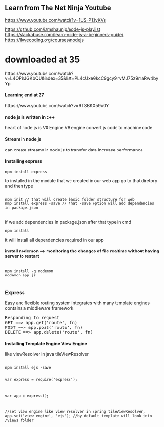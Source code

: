 <h2>Learn from The Net Ninja Youtube</h2>

https://www.youtube.com/watch?v=1US-P13yKVs

https://github.com/iamshaunjp/node-js-playlist
https://stackabuse.com/learn-node-js-a-beginners-guide/
https://ilovecoding.org/courses/nodejs


<h1>downloaded at 35 </h1>
https://www.youtube.com/watch?v=L4OP8JGKbQU&index=35&list=PL4cUxeGkcC9gcy9lrvMJ75z9maRw4byYp

<h4>Learning end at 27</h4>
https://www.youtube.com/watch?v=9TSBKO59u0Y


<h4> node js is written in c++ </h4>
<p>
heart of node js is V8 Engine
V8 engine convert js code to machine code 
</p>


<h4>Stream in node js</h4>
<p>
can create streams in node.js to transfer data
increase performance
</p>


<h4> Installing express </h4>
<code>npm install express</code>
<p>
to installed in the module that we created in our web app
go to that diretory and then type
<pre>
<code>
npm init // that will create basic folder structure for web 
nmp install express -save // that -save option will add dependencies in package.json
</code>
</pre>
if we add dependencies in package.json after that type in cmd 
<pre><code>npm install </code></pre>
it will install all dependencies required in our app
</p>


<h4>install nodemon ==> monitoring the changes of file realtime without having server to restart</h4>
<pre>
<code>
npm install -g nodemon
nodemon app.js 
</code>
</pre>

<h3>Express</h3>
<p>
Easy and flexible routing system
integrates with many template engines
contains a middleware framework	
</p>

<pre>
Responding to request
GET ==> app.get('route', fn)
POST ==> app.post('route', fn)
DELETE ==> app.delete('route', fn)
</pre>


<h4> Installing Template Engine View Engine </h4>
<p> like viewResolver in java tileViewResolver 
<pre>
<code>
npm install ejs -save


var express = require('express');

var app = express();

//set view engine like view resolver in spring tileViewResolver, 
app.set('view engine', 'ejs');
//by default template will look into /views folder

</code>
</pre>
